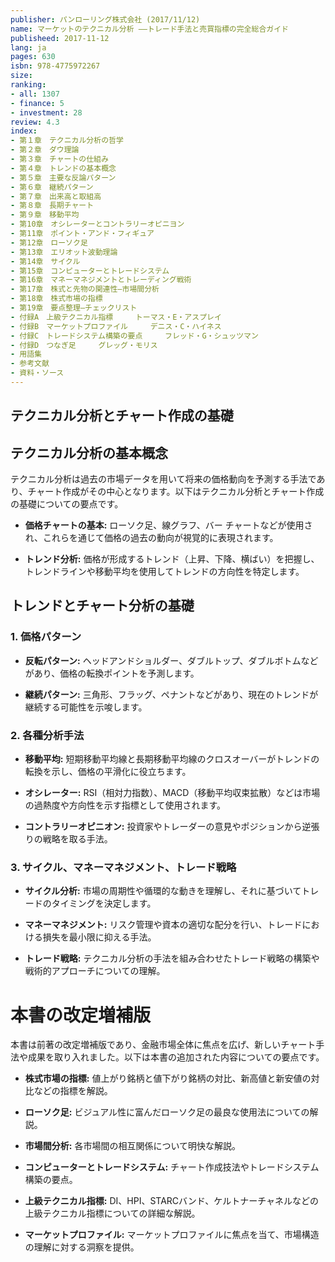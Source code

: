 ```yaml
---
publisher: パンローリング株式会社 (2017/11/12)
name: マーケットのテクニカル分析 ――トレード手法と売買指標の完全総合ガイド
publisheed: 2017-11-12
lang: ja
pages: 630
isbn: 978-4775972267
size: 
ranking: 
- all: 1307
- finance: 5
- investment: 28
review: 4.3
index: 
- 第１章　テクニカル分析の哲学
- 第２章　ダウ理論
- 第３章　チャートの仕組み
- 第４章　トレンドの基本概念
- 第５章　主要な反論パターン
- 第６章　継続パターン
- 第７章　出来高と取組高
- 第８章　長期チャート
- 第９章　移動平均
- 第10章　オシレーターとコントラリーオピニヨン
- 第11章　ポイント・アンド・フィギュア
- 第12章　ローソク足
- 第13章　エリオット波動理論
- 第14章　サイクル
- 第15章　コンピューターとトレードシステム
- 第16章　マネーマネジメントとトレーディング戦術
- 第17章　株式と先物の関連性―市場間分析
- 第18章　株式市場の指標
- 第19章　要点整理―チェックリスト
- 付録A　上級テクニカル指標　　　トーマス・E・アスプレイ
- 付録B　マーケットプロファイル　　　デニス・C・ハイネス
- 付録C　トレードシステム構築の要点　　　フレッド・G・シュッツマン
- 付録D　つなぎ足　　　グレッグ・モリス
- 用語集
- 参考文献
- 資料・ソース
---
```


## テクニカル分析とチャート作成の基礎

## テクニカル分析の基本概念

テクニカル分析は過去の市場データを用いて将来の価格動向を予測する手法であり、チャート作成がその中心となります。以下はテクニカル分析とチャート作成の基礎についての要点です。

- **価格チャートの基本:** ローソク足、線グラフ、バー チャートなどが使用され、これらを通じて価格の過去の動向が視覚的に表現されます。

- **トレンド分析:** 価格が形成するトレンド（上昇、下降、横ばい）を把握し、トレンドラインや移動平均を使用してトレンドの方向性を特定します。

## トレンドとチャート分析の基礎

### 1. 価格パターン

- **反転パターン:** ヘッドアンドショルダー、ダブルトップ、ダブルボトムなどがあり、価格の転換ポイントを予測します。

- **継続パターン:** 三角形、フラッグ、ペナントなどがあり、現在のトレンドが継続する可能性を示唆します。

### 2. 各種分析手法

- **移動平均:** 短期移動平均線と長期移動平均線のクロスオーバーがトレンドの転換を示し、価格の平滑化に役立ちます。

- **オシレーター:** RSI（相対力指数）、MACD（移動平均収束拡散）などは市場の過熱度や方向性を示す指標として使用されます。

- **コントラリーオピニオン:** 投資家やトレーダーの意見やポジションから逆張りの戦略を取る手法。

### 3. サイクル、マネーマネジメント、トレード戦略

- **サイクル分析:** 市場の周期性や循環的な動きを理解し、それに基づいてトレードのタイミングを決定します。

- **マネーマネジメント:** リスク管理や資本の適切な配分を行い、トレードにおける損失を最小限に抑える手法。

- **トレード戦略:** テクニカル分析の手法を組み合わせたトレード戦略の構築や戦術的アプローチについての理解。

# 本書の改定増補版

本書は前著の改定増補版であり、金融市場全体に焦点を広げ、新しいチャート手法や成果を取り入れました。以下は本書の追加された内容についての要点です。

- **株式市場の指標:** 値上がり銘柄と値下がり銘柄の対比、新高値と新安値の対比などの指標を解説。

- **ローソク足:** ビジュアル性に富んだローソク足の最良な使用法についての解説。

- **市場間分析:** 各市場間の相互関係について明快な解説。

- **コンピューターとトレードシステム:** チャート作成技法やトレードシステム構築の要点。

- **上級テクニカル指標:** DI、HPI、STARCバンド、ケルトナーチャネルなどの上級テクニカル指標についての詳細な解説。

- **マーケットプロファイル:** マーケットプロファイルに焦点を当て、市場構造の理解に対する洞察を提供。
